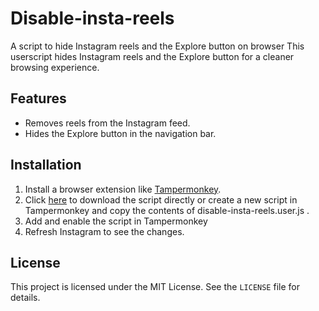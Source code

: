 # Disable-insta-reels
A script to hide Instagram reels and the Explore button on browser
This userscript hides Instagram reels and the Explore button for a cleaner browsing experience.

## Features
- Removes reels from the Instagram feed.
- Hides the Explore button in the navigation bar.

## Installation
1. Install a browser extension like [Tampermonkey](https://www.tampermonkey.net/).
2. Click [here](https://github.com/akm2006/Disable-insta-reels/blob/main/hide-instagram-reels-and-explore.user.js) to download the script directly or create a new script in Tampermonkey and copy the contents of disable-insta-reels.user.js .
3. Add and enable the script in Tampermonkey
4. Refresh Instagram to see the changes.

## License
This project is licensed under the MIT License. See the `LICENSE` file for details.
